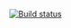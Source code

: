 [![Build status](https://ci.appveyor.com/api/projects/status/vx9lkwjf7ax498vd?svg=true)](https://ci.appveyor.com/project/AlsuNW/aqahomework6)
